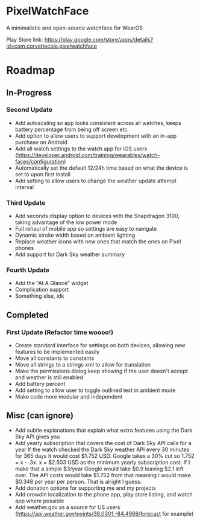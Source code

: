 # PixelWatchFace
A minimalistic and open-source watchface for WearOS

Play Store link: https://play.google.com/store/apps/details?id=com.corvettecole.pixelwatchface

# Roadmap
## In-Progress
### Second Update
- Add autoscaling so app looks consistent across all watches, keeps battery percentage from being off screen etc
- Add option to allow users to support development with an in-app purchase on Android
- Add all watch settings to the watch app for iOS users (https://developer.android.com/training/wearables/watch-faces/configuration)
- Automatically set the default 12/24h time based on what the device is set to upon first install
- Add setting to allow users to change the weather update attempt interval
### Third Update
- Add seconds display option to devices with the Snapdragon 3100, taking advantage of the low power mode
- Full rehaul of mobile app so settings are easy to navigate
- Dynamic stroke width based on ambient lighting
- Replace weather icons with new ones that match the ones on Pixel phones
- Add support for Dark Sky weather summary
### Fourth Update
- Add the "At A Glance" widget
- Complication support
- Something else, idk

## Completed
### First Update (Refactor time woooo!)
- Create standard interface for settings on both devices, allowing new features to be implemented easily
- Move all constants to constants
- Move all strings to a strings xml to allow for translation
- Make the permissions dialog keep showing if the user doesn't accept and weather is still enabled
- Add battery percent
- Add setting to allow user to toggle outlined text in ambient mode
- Make code more modular and independent
  

## Misc (can ignore)
- Add subtle explanations that explain what extra features using the Dark Sky API gives you
- Add yearly subscription that covers the cost of Dark Sky API calls for a year 
If the watch checked the Dark Sky weather API every 30 minutes for 365 days it would cost $1.752 USD. Google takes a 30% cut so 1.752 = x - .3x.  x = $2.503 USD as the minimum yearly subscription cost. If I make that a simple $3/year Google would take $0.9 leaving $2.1 left over. The API costs would take $1.752 from that meaning I would make $0.348 per year per person. That is alright I guess.
- Add donation options for supporting me and my projects
- Add crowdin localization to the phone app, play store listing, and watch app where possible
- Add weather.gov as a source for US users (https://api.weather.gov/points/38.0301,-84.4988/forecast for example)
